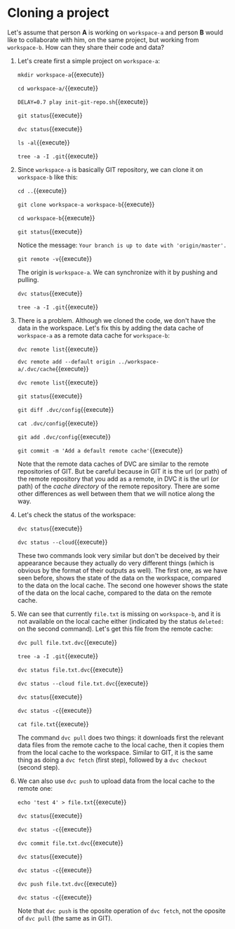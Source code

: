 # Cloning a project

Let's assume that person **A** is working on `workspace-a` and person
**B** would like to collaborate with him, on the same project, but
working from `workspace-b`. How can they share their code and data?

1. Let's create first a simple project on `workspace-a`:

   `mkdir workspace-a`{{execute}}
   
   `cd workspace-a/`{{execute}}
   
   `DELAY=0.7 play init-git-repo.sh`{{execute}}
   
   `git status`{{execute}}
   
   `dvc status`{{execute}}
   
   `ls -al`{{execute}}
   
   `tree -a -I .git`{{execute}}

2. Since `workspace-a` is basically GIT repository, we can clone it on
   `workspace-b` like this:
   
   `cd ..`{{execute}}
   
   `git clone workspace-a workspace-b`{{execute}}
   
   `cd workspace-b`{{execute}}
   
   `git status`{{execute}}
   
   Notice the message: `Your branch is up to date with
   'origin/master'.`
   
   `git remote -v`{{execute}}
   
   The origin is `workspace-a`. We can synchronize with it by pushing
   and pulling.
   
   `dvc status`{{execute}}
   
   `tree -a -I .git`{{execute}}
   
3. There is a problem. Although we cloned the code, we don't have the
   data in the workspace. Let's fix this by adding the data cache of
   `workspace-a` as a remote data cache for `workspace-b`:
   
   `dvc remote list`{{execute}}
   
   `dvc remote add --default origin ../workspace-a/.dvc/cache`{{execute}}
   
   `dvc remote list`{{execute}}
   
   `git status`{{execute}}
   
   `git diff .dvc/config`{{execute}}
   
   `cat .dvc/config`{{execute}}
   
   `git add .dvc/config`{{execute}}
   
   `git commit -m 'Add a default remote cache'`{{execute}}
   
   Note that the remote data caches of DVC are similar to the remote
   repositories of GIT. But be careful because in GIT it is the url
   (or path) of the remote repository that you add as a remote, in DVC
   it is the url (or path) of the *cache directory* of the remote
   repository. There are some other differences as well between them
   that we will notice along the way.

4. Let's check the status of the workspace:

   `dvc status`{{execute}}
   
   `dvc status --cloud`{{execute}}
   
   These two commands look very similar but don't be deceived by their
   appearance because they actually do very different things (which is
   obvious by the format of their outputs as well). The first one, as
   we have seen before, shows the state of the data on the workspace,
   compared to the data on the local cache. The second one however
   shows the state of the data on the local cache, compared to the
   data on the remote cache.
   
5. We can see that currently `file.txt` is missing on `workspace-b`,
   and it is not available on the local cache either (indicated by the
   status `deleted:` on the second command). Let's get this file from
   the remote cache:
   
   `dvc pull file.txt.dvc`{{execute}}
   
   `tree -a -I .git`{{execute}}
   
   `dvc status file.txt.dvc`{{execute}}
   
   `dvc status --cloud file.txt.dvc`{{execute}}
   
   `dvc status`{{execute}}
   
   `dvc status -c`{{execute}}
   
   `cat file.txt`{{execute}}
   
   The command `dvc pull` does two things: it downloads first the
   relevant data files from the remote cache to the local cache, then
   it copies them from the local cache to the workspace. Similar to
   GIT, it is the same thing as doing a `dvc fetch` (first step),
   followed by a `dvc checkout` (second step).

6. We can also use `dvc push` to upload data from the local cache to
   the remote one:

   `echo 'test 4' > file.txt`{{execute}}
   
   `dvc status`{{execute}}
   
   `dvc status -c`{{execute}}
   
   `dvc commit file.txt.dvc`{{execute}}
   
   `dvc status`{{execute}}
   
   `dvc status -c`{{execute}}
   
   `dvc push file.txt.dvc`{{execute}}
   
   `dvc status -c`{{execute}}
   
   Note that `dvc push` is the oposite operation of `dvc fetch`, not
   the oposite of `dvc pull` (the same as in GIT).
